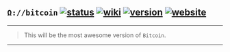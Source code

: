 [this:author:email]: # (atd@bitcoin.sh)
[this:author:name ]: # (Andrew DeSantis)

## `Ω://bitcoin` [![status][000]][001] [![wiki][002]][003] [![version][004]][005] [![website][006]][007]

---

> This will be the most awesome version of `Bitcoin`.

---

[000]: https://travis-ci.org/btc0/bitcoin-omega.svg?branch=master
[001]: https://travis-ci.org/btc0/bitcoin-omega
[002]: https://img.shields.io/badge/github-wiki-orange.svg
[003]: https://github.com/btc0/bitcoin-omega/wiki
[004]: https://img.shields.io/badge/release-v0.1--alpha-blue.svg
[005]: https://github.com/btc0/bitcoin-omega/releases/tag/v0.1-alpha
[006]: https://img.shields.io/badge/website-bitcoin.team-red.svg
[007]: https://bitcoin.team/
